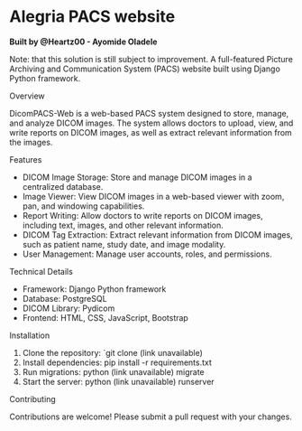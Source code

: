 # Alegria PACS website
**Built by @Heartz00 - Ayomide Oladele**

Note: that this solution is still subject to improvement.
A full-featured Picture Archiving and Communication System (PACS) website built using Django Python framework.

Overview

DicomPACS-Web is a web-based PACS system designed to store, manage, and analyze DICOM images. The system allows doctors to upload, view, and write reports on DICOM images, as well as extract relevant information from the images.

Features

- DICOM Image Storage: Store and manage DICOM images in a centralized database.
- Image Viewer: View DICOM images in a web-based viewer with zoom, pan, and windowing capabilities.
- Report Writing: Allow doctors to write reports on DICOM images, including text, images, and other relevant information.
- DICOM Tag Extraction: Extract relevant information from DICOM images, such as patient name, study date, and image modality.
- User Management: Manage user accounts, roles, and permissions.

Technical Details

- Framework: Django Python framework
- Database: PostgreSQL
- DICOM Library: Pydicom
- Frontend: HTML, CSS, JavaScript, Bootstrap

Installation

1. Clone the repository: `git clone (link unavailable)
2. Install dependencies: pip install -r requirements.txt
3. Run migrations: python (link unavailable) migrate
4. Start the server: python (link unavailable) runserver

Contributing

Contributions are welcome! Please submit a pull request with your changes.
